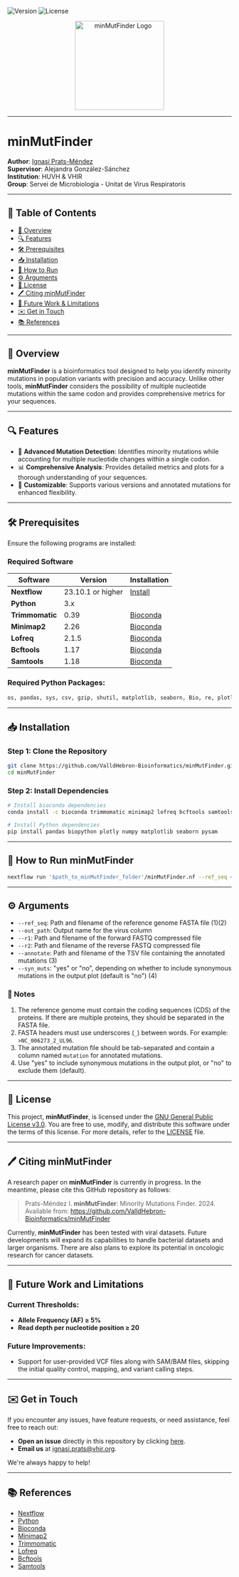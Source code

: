 
![Version](https://img.shields.io/badge/Version-Pre--Release-blue) ![License](https://img.shields.io/badge/License-GPL_V3-green)

<p align="center">
  <img src="https://your-logo-url-here.com/logo.png" alt="minMutFinder Logo" width="200">
</p>

---

# **minMutFinder**

**Author**: [Ignasi Prats-Méndez](mailto:ignasi.prats@vhir.org)  
**Supervisor**: Alejandra González-Sánchez  
**Institution**: HUVH & VHIR  
**Group**: Servei de Microbiologia - Unitat de Virus Respiratoris  

---

## 📜 Table of Contents
- [🎯 Overview](#overview)
- [🔍 Features](#features)
- [🛠 Prerequisites](#prerequisites)
- [📥 Installation](#installation)
- [🚀 How to Run](#how-to-run-minMutFinder)
- [⚙️ Arguments](#arguments)
- [🔏 License](#license)
- [🖊️ Citing minMutFinder](#citing-minmutfinder)
- [🔮 Future Work & Limitations](#future-work-and-limitations)
- [✉️ Get in Touch](#get-in-touch)
- [📚 References](#references)

---

## 🎯 Overview

**minMutFinder** is a bioinformatics tool designed to help you identify minority mutations in population variants with precision and accuracy. Unlike other tools, **minMutFinder** considers the possibility of multiple nucleotide mutations within the same codon and provides comprehensive metrics for your sequences.

---

## 🔍 Features

- 🧬 **Advanced Mutation Detection**: Identifies minority mutations while accounting for multiple nucleotide changes within a single codon.
- 📊 **Comprehensive Analysis**: Provides detailed metrics and plots for a thorough understanding of your sequences.
- 🔧 **Customizable**: Supports various versions and annotated mutations for enhanced flexibility.

---

## 🛠 Prerequisites

Ensure the following programs are installed:

### Required Software
| Software      | Version | Installation |
| ------------- | ------- | ------------ |
| **Nextflow**  | 23.10.1 or higher | [Install](https://www.nextflow.io/) |
| **Python**    | 3.x    |  |
| **Trimmomatic** | 0.39   | [Bioconda](https://bioconda.github.io/) |
| **Minimap2**  | 2.26    | [Bioconda](https://bioconda.github.io/) |
| **Lofreq**    | 2.1.5   | [Bioconda](https://bioconda.github.io/) |
| **Bcftools**  | 1.17    | [Bioconda](https://bioconda.github.io/) |
| **Samtools**  | 1.18    | [Bioconda](https://bioconda.github.io/) |

### Required Python Packages:
```bash
os, pandas, sys, csv, gzip, shutil, matplotlib, seaborn, Bio, re, plotly, numpy
```

---

## 📥 Installation

### Step 1: Clone the Repository
```bash
git clone https://github.com/ValldHebron-Bioinformatics/minMutFinder.git
cd minMutFinder
```

### Step 2: Install Dependencies
```bash
# Install bioconda dependencies
conda install -c bioconda trimmomatic minimap2 lofreq bcftools samtools

# Install Python dependencies
pip install pandas biopython plotly numpy matplotlib seaborn pysam
```

---

## 🚀 How to Run minMutFinder

```bash
nextflow run '$path_to_minMutFinder_folder'/minMutFinder.nf --ref_seq <reference.fasta> --out_path <output_name> --r1 <forward_reads.fastq.gz> --r2 <reverse_reads.fastq.gz> --annotate <mutations.tsv> --syn_muts yes
```

---

## ⚙️ Arguments

- `--ref_seq`: Path and filename of the reference genome FASTA file (1)(2)
- `--out_path`: Output name for the virus column
- `--r1`: Path and filename of the forward FASTQ compressed file
- `--r2`: Path and filename of the reverse FASTQ compressed file
- `--annotate`: Path and filename of the TSV file containing the annotated mutations (3)
- `--syn_muts`: "yes" or "no", depending on whether to include synonymous mutations in the output plot (default is "no") (4)


### 📝 Notes

  1. The reference genome must contain the coding sequences (CDS) of the proteins. If there are multiple proteins, they should be separated in the FASTA file.
  2. FASTA headers must use underscores (`_`) between words. For example: `>NC_006273_2_UL96`.
  3. The annotated mutation file should be tab-separated and contain a column named `mutation` for annotated mutations.
  4. Use "yes" to include synonymous mutations in the output plot, or "no" to exclude them (default).

---

## 🔏 License

This project, **minMutFinder**, is licensed under the [GNU General Public License v3.0](https://www.gnu.org/licenses/gpl-3.0.html). You are free to use, modify, and distribute this software under the terms of this license. For more details, refer to the [LICENSE](./LICENSE) file.

---

## 🖊️ Citing minMutFinder

A research paper on **minMutFinder** is currently in progress. In the meantime, please cite this GitHub repository as follows:

> Prats-Méndez I. **minMutFinder**: Minority Mutations Finder. 2024. Available from: https://github.com/ValldHebron-Bioinformatics/minMutFinder

Currently, **minMutFinder** has been tested with viral datasets. Future developments will expand its capabilities to handle bacterial datasets and larger organisms. There are also plans to explore its potential in oncologic research for cancer datasets.

---

## 🔮 Future Work and Limitations

### Current Thresholds:
- **Allele Frequency (AF) ≥ 5%**
- **Read depth per nucleotide position ≥ 20**

### Future Improvements:
- Support for user-provided VCF files along with SAM/BAM files, skipping the initial quality control, mapping, and variant calling steps.

---

## ✉️ Get in Touch

If you encounter any issues, have feature requests, or need assistance, feel free to reach out:

- **Open an issue** directly in this repository by clicking [here](https://github.com/ValldHebron-Bioinformatics/minMutFinder/issues).
- **Email us** at [ignasi.prats@vhir.org](mailto:ignasi.prats@vhir.org).

We're always happy to help!

---

## 📚 References

- [Nextflow](https://www.nextflow.io/)
- [Python](https://www.python.org/)
- [Bioconda](https://bioconda.github.io/)
- [Minimap2](https://github.com/lh3/minimap2)
- [Trimmomatic](http://www.usadellab.org/cms/?page=trimmomatic)
- [Lofreq](https://csb5.github.io/lofreq/)
- [Bcftools](http://samtools.github.io/bcftools/bcftools.html)
- [Samtools](http://www.htslib.org/)

